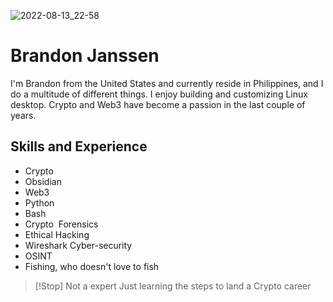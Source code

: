 ![2022-08-13_22-58](https://user-images.githubusercontent.com/66816413/189488872-917b9f34-01bc-4b61-886d-c3d5339b6075.png)


# Brandon Janssen
I'm Brandon from the United States and currently reside in Philippines, and I do a multitude of different things. I enjoy building and customizing Linux desktop. Crypto and Web3 have become a passion in the last couple of years.
## Skills and Experience
-  Crypto
- Obsidian
-  Web3
-  Python
-  Bash 
-  Crypto  Forensics  
-  Ethical Hacking  
-  Wireshark Cyber-security    
-  OSINT
-  Fishing, who doesn't love to fish
  
> [!Stop] Not a expert
>  Just learning the steps to land a Crypto career
>  
> 





